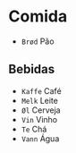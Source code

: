 # Comida

-   `Brød` Pão

## Bebidas

-   `Kaffe` Café
-   `Melk` Leite
-   `Øl` Cerveja
-   `Vin` Vinho
-   `Te` Chá
-   `Vann` Água
